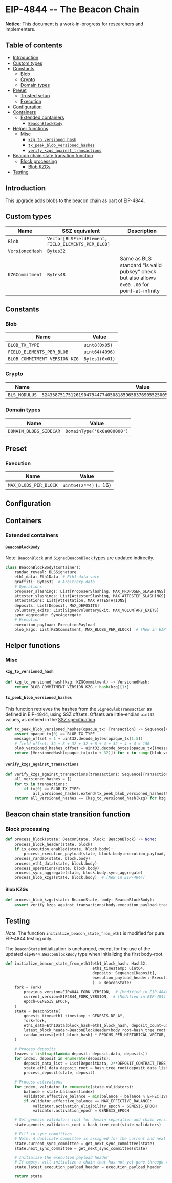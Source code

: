 # EIP-4844 -- The Beacon Chain

**Notice**: This document is a work-in-progress for researchers and implementers.

## Table of contents

<!-- TOC -->
<!-- START doctoc generated TOC please keep comment here to allow auto update -->
<!-- DON'T EDIT THIS SECTION, INSTEAD RE-RUN doctoc TO UPDATE -->

- [Introduction](#introduction)
- [Custom types](#custom-types)
- [Constants](#constants)
  - [Blob](#blob)
  - [Crypto](#crypto)
  - [Domain types](#domain-types)
- [Preset](#preset)
  - [Trusted setup](#trusted-setup)
  - [Execution](#execution)
- [Configuration](#configuration)
- [Containers](#containers)
  - [Extended containers](#extended-containers)
    - [`BeaconBlockBody`](#beaconblockbody)
- [Helper functions](#helper-functions)
  - [Misc](#misc)
    - [`kzg_to_versioned_hash`](#kzg_to_versioned_hash)
    - [`tx_peek_blob_versioned_hashes`](#tx_peek_blob_versioned_hashes)
    - [`verify_kzgs_against_transactions`](#verify_kzgs_against_transactions)
- [Beacon chain state transition function](#beacon-chain-state-transition-function)
  - [Block processing](#block-processing)
    - [Blob KZGs](#blob-kzgs)
- [Testing](#testing)

<!-- END doctoc generated TOC please keep comment here to allow auto update -->
<!-- /TOC -->

## Introduction

This upgrade adds blobs to the beacon chain as part of EIP-4844.

## Custom types

| Name | SSZ equivalent | Description |
| - | - | - |
| `Blob` | `Vector[BLSFieldElement, FIELD_ELEMENTS_PER_BLOB]` | |
| `VersionedHash` | `Bytes32` | |
| `KZGCommitment` | `Bytes48` | Same as BLS standard "is valid pubkey" check but also allows `0x00..00` for point-at-infinity |

## Constants

### Blob

| Name | Value |
| - | - |
| `BLOB_TX_TYPE` | `uint8(0x05)` |
| `FIELD_ELEMENTS_PER_BLOB` | `uint64(4096)` |
| `BLOB_COMMITMENT_VERSION_KZG` | `Bytes1(0x01)` | 

### Crypto

| Name | Value |
| - | - |
| `BLS_MODULUS` | `52435875175126190479447740508185965837690552500527637822603658699938581184513` |

### Domain types

| Name | Value |
| - | - |
| `DOMAIN_BLOBS_SIDECAR` | `DomainType('0x0a000000')` |

## Preset

### Execution

| Name | Value |
| - | - |
| `MAX_BLOBS_PER_BLOCK` | `uint64(2**4)` (= 16) |

## Configuration


## Containers

### Extended containers

#### `BeaconBlockBody`

Note: `BeaconBlock` and `SignedBeaconBlock` types are updated indirectly.

```python
class BeaconBlockBody(Container):
    randao_reveal: BLSSignature
    eth1_data: Eth1Data  # Eth1 data vote
    graffiti: Bytes32  # Arbitrary data
    # Operations
    proposer_slashings: List[ProposerSlashing, MAX_PROPOSER_SLASHINGS]
    attester_slashings: List[AttesterSlashing, MAX_ATTESTER_SLASHINGS]
    attestations: List[Attestation, MAX_ATTESTATIONS]
    deposits: List[Deposit, MAX_DEPOSITS]
    voluntary_exits: List[SignedVoluntaryExit, MAX_VOLUNTARY_EXITS]
    sync_aggregate: SyncAggregate
    # Execution
    execution_payload: ExecutionPayload 
    blob_kzgs: List[KZGCommitment, MAX_BLOBS_PER_BLOCK]  # [New in EIP-4844]
```

## Helper functions

### Misc

#### `kzg_to_versioned_hash`

```python
def kzg_to_versioned_hash(kzg: KZGCommitment) -> VersionedHash:
    return BLOB_COMMITMENT_VERSION_KZG + hash(kzg)[1:]
```

#### `tx_peek_blob_versioned_hashes`

This function retrieves the hashes from the `SignedBlobTransaction` as defined in EIP-4844, using SSZ offsets.
Offsets are little-endian `uint32` values, as defined in the [SSZ specification](../../ssz/simple-serialize.md).

```python
def tx_peek_blob_versioned_hashes(opaque_tx: Transaction) -> Sequence[VersionedHash]:
    assert opaque_tx[0] == BLOB_TX_TYPE
    message_offset = 1 + uint32.decode_bytes(opaque_tx[1:5])
    # field offset: 32 + 8 + 32 + 32 + 8 + 4 + 32 + 4 + 4 = 156
    blob_versioned_hashes_offset = uint32.decode_bytes(opaque_tx[(message_offset + 156):(message_offset + 160)])
    return [VersionedHash(opaque_tx[x:(x + 32)]) for x in range(blob_versioned_hashes_offset, len(opaque_tx), 32)]
```

#### `verify_kzgs_against_transactions`

```python
def verify_kzgs_against_transactions(transactions: Sequence[Transaction], blob_kzgs: Sequence[KZGCommitment]) -> bool:
    all_versioned_hashes = []
    for tx in transactions:
        if tx[0] == BLOB_TX_TYPE:
            all_versioned_hashes.extend(tx_peek_blob_versioned_hashes(tx))
    return all_versioned_hashes == [kzg_to_versioned_hash(kzg) for kzg in blob_kzgs]
```

## Beacon chain state transition function

### Block processing

```python
def process_block(state: BeaconState, block: BeaconBlock) -> None:
    process_block_header(state, block)
    if is_execution_enabled(state, block.body):
        process_execution_payload(state, block.body.execution_payload, EXECUTION_ENGINE)
    process_randao(state, block.body)
    process_eth1_data(state, block.body)
    process_operations(state, block.body)
    process_sync_aggregate(state, block.body.sync_aggregate)
    process_blob_kzgs(state, block.body)  # [New in EIP-4844]
```

#### Blob KZGs

```python
def process_blob_kzgs(state: BeaconState, body: BeaconBlockBody):
    assert verify_kzgs_against_transactions(body.execution_payload.transactions, body.blob_kzgs)
```

## Testing

*Note*: The function `initialize_beacon_state_from_eth1` is modified for pure EIP-4844 testing only.

The `BeaconState` initialization is unchanged, except for the use of the updated `eip4844.BeaconBlockBody` type 
when initializing the first body-root.

```python
def initialize_beacon_state_from_eth1(eth1_block_hash: Hash32,
                                      eth1_timestamp: uint64,
                                      deposits: Sequence[Deposit],
                                      execution_payload_header: ExecutionPayloadHeader=ExecutionPayloadHeader()
                                      ) -> BeaconState:
    fork = Fork(
        previous_version=EIP4844_FORK_VERSION,  # [Modified in EIP-4844] for testing only
        current_version=EIP4844_FORK_VERSION,  # [Modified in EIP-4844]
        epoch=GENESIS_EPOCH,
    )
    state = BeaconState(
        genesis_time=eth1_timestamp + GENESIS_DELAY,
        fork=fork,
        eth1_data=Eth1Data(block_hash=eth1_block_hash, deposit_count=uint64(len(deposits))),
        latest_block_header=BeaconBlockHeader(body_root=hash_tree_root(BeaconBlockBody())),
        randao_mixes=[eth1_block_hash] * EPOCHS_PER_HISTORICAL_VECTOR,  # Seed RANDAO with Eth1 entropy
    )

    # Process deposits
    leaves = list(map(lambda deposit: deposit.data, deposits))
    for index, deposit in enumerate(deposits):
        deposit_data_list = List[DepositData, 2**DEPOSIT_CONTRACT_TREE_DEPTH](*leaves[:index + 1])
        state.eth1_data.deposit_root = hash_tree_root(deposit_data_list)
        process_deposit(state, deposit)

    # Process activations
    for index, validator in enumerate(state.validators):
        balance = state.balances[index]
        validator.effective_balance = min(balance - balance % EFFECTIVE_BALANCE_INCREMENT, MAX_EFFECTIVE_BALANCE)
        if validator.effective_balance == MAX_EFFECTIVE_BALANCE:
            validator.activation_eligibility_epoch = GENESIS_EPOCH
            validator.activation_epoch = GENESIS_EPOCH

    # Set genesis validators root for domain separation and chain versioning
    state.genesis_validators_root = hash_tree_root(state.validators)

    # Fill in sync committees
    # Note: A duplicate committee is assigned for the current and next committee at genesis
    state.current_sync_committee = get_next_sync_committee(state)
    state.next_sync_committee = get_next_sync_committee(state)

    # Initialize the execution payload header
    # If empty, will initialize a chain that has not yet gone through the Merge transition
    state.latest_execution_payload_header = execution_payload_header

    return state
```
